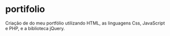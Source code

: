 # portifolio

Criação de do meu portfólio utilizando HTML, as linguagens Css, JavaScript e PHP, e a biblioteca jQuery.
